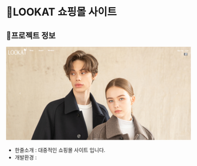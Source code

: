 # :large_orange_diamond:LOOKAT 쇼핑몰 사이트

## :small_orange_diamond:프로젝트 정보

[![lookat](img/lookat.png)](http://ching21.cafe24.com/{:target="_blank"})

- 한줄소개 : 대중적인 쇼핑몰 사이트 입니다.
- 개발환경 : 


